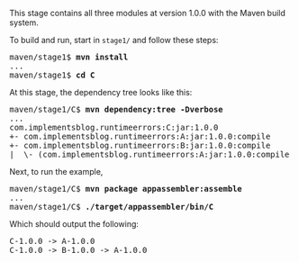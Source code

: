 This stage contains all three modules at version 1.0.0 with the Maven build
system.

To build and run, start in `stage1/` and follow these steps:

<pre>maven/stage1$ <strong>mvn install</strong>
...
maven/stage1$ <strong>cd C</strong></pre>
At this stage, the dependency tree looks like this:

<pre>maven/stage1/C$ <strong>mvn dependency:tree -Dverbose</strong>
...
com.implementsblog.runtimeerrors:C:jar:1.0.0
+- com.implementsblog.runtimeerrors:A:jar:1.0.0:compile
+- com.implementsblog.runtimeerrors:B:jar:1.0.0:compile
|  \- (com.implementsblog.runtimeerrors:A:jar:1.0.0:compile - omitted for duplicate)</pre>

Next, to run the example,

<pre>maven/stage1/C$ <strong>mvn package appassembler:assemble</strong>
...
maven/stage1/C$ <strong>./target/appassembler/bin/C</strong></pre>

Which should output the following:

<pre>C-1.0.0 -> A-1.0.0
C-1.0.0 -> B-1.0.0 -> A-1.0.0</pre>
